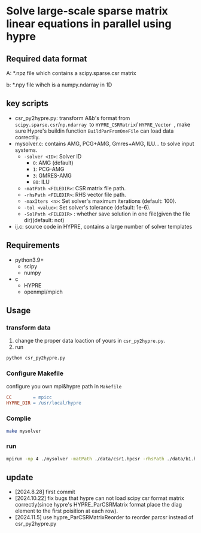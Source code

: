 # Solve large-scale sparse matrix linear equations in parallel using hypre

## Required data format

A: *.npz file which contains a scipy.sparse.csr matrix

b: *.npy file wihch is a numpy.ndarray in 1D

## key scripts

- csr_py2hypre.py: transform A&b's format from `scipy.sparse.csr`/`np.ndarray `to `HYPRE_CSRMatrix`/ `HYPRE_Vector `, make sure Hypre's buildin function `BuildParFromOneFile` can load data correctlly.
- mysolver.c: contains AMG, PCG+AMG, Gmres+AMG, ILU...  to solve input systems.
  - `-solver <ID>`: Solver ID
    - `0`: AMG (default)
    - `1`: PCG-AMG
    - `3`: GMRES-AMG
    - `80`: ILU
  - `-matPath <FILEDIR>`: CSR matrix file path.
  - `-rhsPath <FILEDIR>`: RHS vector file path.
  - `-maxIters <n>`: Set solver's maximum iterations (default: 100).
  - `-tol <value>`: Set solver's tolerance (default: 1e-6).
  - `-SolPath <FILEDIR>` : whether save solution in one file(given the file dir)(default: not)
- ij.c: source code in HYPRE, contains a large number of solver templates

## Requirements

- python3.9+
  - scipy
  - numpy
- c
  - HYPRE
  - openmpi/mpich

## Usage

### transform data

1. change  the proper data loaction of yours in `csr_py2hypre.py`.
2. run

```bash
python csr_py2hypre.py
```

### Configure Makefile

configure you own mpi&hypre path in `Makefile`

```makefile
CC        = mpicc
HYPRE_DIR = /usr/local/hypre
```

### Complie

```bash
make mysolver
```

### run

```bash
mpirun -np 4 ./mysolver -matPath ./data/csr1.hpcsr -rhsPath ./data/b1.hpcsr -solver 3 -maxIters 10 -tol 1e-3 -SolPath ./data/x.sol
```

## update

- [2024.8.28] first commit
- [2024.10.22] fix bugs that hypre can not load scipy csr format matrix correctly(since hypre's HYPRE_ParCSRMatrix format place the diag element to the first poisition at each row).
- [2024.11.5] use hypre_ParCSRMatrixReorder to reorder parcsr instead of csr_py2hypre.py
